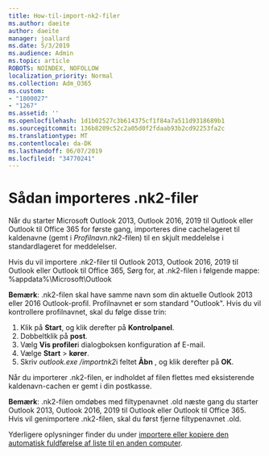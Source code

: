 ```yaml
---
title: How-til-import-nk2-filer
ms.author: daeite
author: daeite
manager: joallard
ms.date: 5/3/2019
ms.audience: Admin
ms.topic: article
ROBOTS: NOINDEX, NOFOLLOW
localization_priority: Normal
ms.collection: Adm_O365
ms.custom:
- "1800027"
- "1267"
ms.assetid: ''
ms.openlocfilehash: 1d1b02527c3b614375cf1f84a7a511d9318689b1
ms.sourcegitcommit: 136b8209c52c2a05d0f2fdaab93b2cd92253fa2c
ms.translationtype: MT
ms.contentlocale: da-DK
ms.lasthandoff: 06/07/2019
ms.locfileid: "34770241"
---
```

# <a name="how-to-import-nk2-files"></a>Sådan importeres .nk2-filer 

Når du starter Microsoft Outlook 2013, Outlook 2016, 2019 til Outlook eller Outlook til Office 365 for første gang, importeres dine cachelageret til kaldenavne (gemt i *Profilnavn*.nk2-filen) til en skjult meddelelse i standardlageret for meddelelser.

Hvis du vil importere .nk2-filer til Outlook 2013, Outlook 2016, 2019 til Outlook eller Outlook til Office 365, Sørg for, at .nk2-filen i følgende mappe: %appdata%\Microsoft\Outlook

**Bemærk**: .nk2-filen skal have samme navn som din aktuelle Outlook 2013 eller 2016 Outlook-profil. Profilnavnet er som standard "Outlook". Hvis du vil kontrollere profilnavnet, skal du følge disse trin: 
1. Klik på **Start**, og klik derefter på **Kontrolpanel**.
2. Dobbeltklik på **post**.
3. Vælg **Vis profiler**i dialogboksen konfiguration af E-mail.
4. Vælge **Start** > **kører**.
5. Skriv *outlook.exe /importnk2*i feltet **Åbn** , og klik derefter på **OK**. 

Når du importerer .nk2-filen, er indholdet af filen flettes med eksisterende kaldenavn-cachen er gemt i din postkasse.

**Bemærk**: .nk2-filen omdøbes med filtypenavnet .old næste gang du starter Outlook 2013, Outlook 2016, 2019 til Outlook eller Outlook til Office 365. Hvis vil genimportere .nk2-filen, skal du først fjerne filtypenavnet .old.

Yderligere oplysninger finder du under [importere eller kopiere den automatisk fuldførelse af liste til en anden computer](https://support.microsoft.com/help/2806550/how-to-import-nk2-files-into-outlook%).